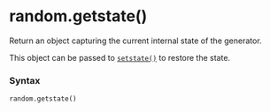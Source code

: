 # random.getstate()

Return an object capturing the current internal state of the generator.

This object can be passed to [`setstate()`](/modules/random/setstate.md) to restore the state.

### Syntax

```python
random.getstate()
```